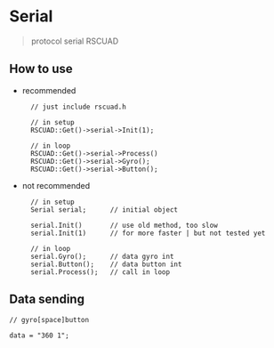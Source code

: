 # Serial 
> protocol serial RSCUAD

## How to use
- recommended

        // just include rscuad.h
        
        // in setup
        RSCUAD::Get()->serial->Init(1);

        // in loop
        RSCUAD::Get()->serial->Process()
        RSCUAD::Get()->serial->Gyro();
        RSCUAD::Get()->serial->Button();
        

- not recommended

        // in setup
        Serial serial;      // initial object

        serial.Init()       // use old method, too slow
        serial.Init(1)      // for more faster | but not tested yet
        
        // in loop
        serial.Gyro();      // data gyro int
        serial.Button();    // data button int
        serial.Process();   // call in loop

## Data sending

    // gyro[space]button
    
    data = "360 1";